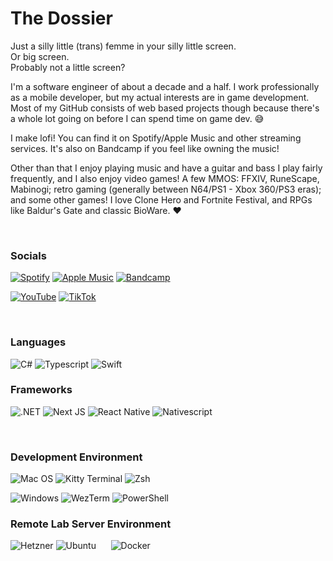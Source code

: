 # The Dossier
Just a silly little (trans) femme in your silly little screen.  
Or big screen.   
Probably not a little screen?  

I'm a software engineer of about a decade and a half. I work professionally as a mobile developer, but my actual interests are in game development. Most of my GitHub consists of web based projects though because there's a whole lot going on before I can spend time on game dev. 😅

I make lofi! You can find it on Spotify/Apple Music and other streaming services. It's also on Bandcamp if you feel like owning the music!

Other than that I enjoy playing music and have a guitar and bass I play fairly frequently, and I also enjoy video games! A few MMOS: FFXIV, RuneScape, Mabinogi; retro gaming (generally between N64/PS1 - Xbox 360/PS3 eras); and some other games! I love Clone Hero and Fortnite Festival, and RPGs like Baldur's Gate and classic BioWare. ❤️

<br />

### Socials
[![Spotify](https://img.shields.io/badge/Spotify-white?style=for-the-badge&logo=spotify&logoColor=white&color=%231ED760)](https://open.spotify.com/artist/0ZfBpHDCXgU2LbRyZYfJbZ)
[![Apple Music](https://img.shields.io/badge/Apple%20Music-white?style=for-the-badge&logo=applemusic&logoColor=white&color=%23FA243C)](https://music.apple.com/us/artist/loafymage/1783440564)
[![Bandcamp](https://img.shields.io/badge/Bandcamp-white?style=for-the-badge&logo=bandcamp&logoColor=white&color=%23408294)](https://loafymage.bandcamp.com)


[![YouTube](https://img.shields.io/badge/YouTube-%23FF0000?style=for-the-badge&logo=youtube&logoColor=white)](https://youtube.com/@loafymage)
[![TikTok](https://img.shields.io/badge/TikTok-white?style=for-the-badge&logo=tiktok&logoColor=white&color=%23000000)](https://tiktok.com/loafymage)

<br />
  
### Languages
![C#](https://img.shields.io/badge/C%23-239120?style=for-the-badge&logo=sharp&logoColor=white)
![Typescript](https://img.shields.io/badge/TypeScript-007ACC?style=for-the-badge&logo=typescript&logoColor=white)
![Swift](https://img.shields.io/badge/Swift-%23F05138?style=for-the-badge&logo=swift&logoColor=white)

### Frameworks
![.NET](https://img.shields.io/badge/.NET-512BD4?style=for-the-badge&logo=dotnet&logoColor=white)
![Next JS](https://img.shields.io/badge/next%20js-000000?style=for-the-badge&logo=nextdotjs&logoColor=white)
![React Native](https://img.shields.io/badge/React_Native-20232A?style=for-the-badge&logo=react&logoColor=61DAFB)
![Nativescript](https://img.shields.io/badge/NativeScript-3655FF?style=for-the-badge&logo=NativeScript&logoColor=black)

<br />

### Development Environment
![Mac OS](https://img.shields.io/badge/mac%20os-000000?style=for-the-badge&logo=apple&logoColor=white)
![Kitty Terminal](https://img.shields.io/badge/Kitty-%23241F31?style=for-the-badge&logo=gnome%20terminal&logoColor=white)
![Zsh](https://img.shields.io/badge/Oh%20My%20Zsh!-%23F15A24?style=for-the-badge&logo=Zsh&logoColor=white)

 
![Windows](https://img.shields.io/badge/Windows-74b8fc?style=for-the-badge&logo=windows%2011)
![WezTerm](https://img.shields.io/badge/WezTerm-%234E49EE?style=for-the-badge&logo=wezterm)
![PowerShell](https://img.shields.io/badge/Pwsh-%235391FE?style=for-the-badge&logo=powershell&logoColor=white)



### Remote Lab Server Environment
![Hetzner](https://img.shields.io/badge/Hetzner-D50C2D?style=for-the-badge&logo=hetzner&logoColor=white)
![Ubuntu](https://img.shields.io/badge/Ubuntu-E95420?style=for-the-badge&logo=ubuntu&logoColor=white)
&nbsp;&nbsp;&nbsp;&nbsp;
![Docker](https://img.shields.io/badge/Docker-2CA5E0?style=for-the-badge&logo=docker&logoColor=white)
